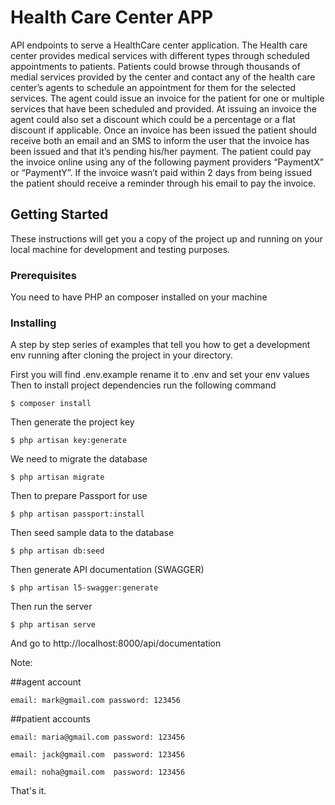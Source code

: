 # Health Care Center APP
API endpoints to serve a HealthCare center application. 
The Health care center provides medical services with different types through scheduled appointments to patients. 
Patients could browse through thousands of medial services provided by the center and contact any of the health care center’s agents to schedule an appointment for them for the selected services. 
The agent could issue an invoice for the patient for one or multiple services that have been scheduled and provided.
At issuing an invoice the agent could also set a discount which could be a percentage or a flat discount if applicable.
Once an invoice has been issued the patient should receive both an email and an SMS to inform the user that the invoice has been issued and that it’s pending his/her payment. 
The patient could pay the invoice online using any of the following payment providers “PaymentX” or “PaymentY”. 
If the invoice wasn’t paid within 2 days from being issued the patient should receive a reminder through his email to pay the invoice.

## Getting Started

These instructions will get you a copy of the project up and running on your local machine for development and testing purposes.

### Prerequisites

You need to have PHP an composer installed on your machine 

### Installing

A step by step series of examples that tell you how to get a development env running after cloning the project
in your directory.

First you will find .env.example rename it to .env and set your env values
Then to install project dependencies run the following command

```
$ composer install
```

Then generate the project key

```
$ php artisan key:generate
```

We need to migrate the database

```
$ php artisan migrate
```

Then to prepare Passport for use
```
$ php artisan passport:install
```

Then seed sample data to the database

```
$ php artisan db:seed
```
Then generate API documentation (SWAGGER)
```
$ php artisan l5-swagger:generate
```

Then run the server

```
$ php artisan serve
```

And go to http://localhost:8000/api/documentation

Note: 

##agent account
````
email: mark@gmail.com password: 123456
````

##patient accounts
````
email: maria@gmail.com password: 123456 
```` 
````
email: jack@gmail.com  password: 123456 
````
````
email: noha@gmail.com  password: 123456
```` 

That's it.

